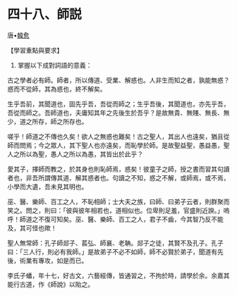 # 四十八、師説

唐•[韓愈](https://zh.wikisource.org/wiki/Author:韓愈)

【學習重點與要求】

1. 掌握以下成對詞語的意義：



古之學者必有師。師者，所以傳道、受業、解惑也。人非生而知之者，孰能無惑？惑而不從師，其為惑也，終不解矣。

 生乎吾前，其聞道也，固先乎吾，吾從而師之；生乎吾後，其聞道也，亦先乎吾，吾從而師之。吾師道也，夫庸知其年之先後生於吾乎？是故無貴、無賤、無長、無少，道之所存，師之所存也。

 嗟乎！師道之不傳也久矣！欲人之無惑也難矣！古之聖人，其出人也遠矣，猶且從師而問焉；今之眾人，其下聖人也亦遠矣，而恥學於師。是故聖益聖，愚益愚，聖人之所以為聖，愚人之所以為愚，其皆出於此乎？

 愛其子，擇師而教之，於其身也則恥師焉，惑矣！彼童子之師，授之書而習其句讀者也，非吾所謂傳其道、解其惑者也。句讀之不知，惑之不解，或師焉，或不焉，小學而大遺，吾未見其明也。

 巫、醫、樂師、百工之人，不恥相師；士大夫之族，曰師、曰弟子云者，則群聚而笑之。問之，則曰：「彼與彼年相若也，道相似也。位卑則足羞，官盛則近諛。」嗚呼！師道之不復可知矣。巫、醫、樂師、百工之人，君子不齒，今其智乃反不能及，其可怪也歟！

 聖人無常師：孔子師郯子、萇弘、師襄、老聃。郯子之徒，其賢不及孔子。孔子曰：「三人行，則必有我師。」是故弟子不必不如師，師不必賢於弟子，聞道有先後，術業有專攻，如是而已。

 李氏子蟠，年十七，好古文，六藝經傳，皆通習之，不拘於時，請學於余。余嘉其能行古道，作《師說》以貽之。

